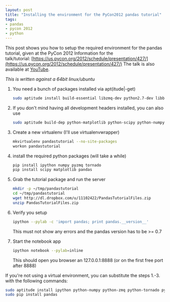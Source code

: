 ```yaml
---
layout: post
title: "Installing the environment for the PyCon2012 pandas tutorial"
tags:
- pandas
- pycon 2012
- python
---
```


This post shows you how to setup the required environment for the pandas tutorial, given at the PyCon 2012
Information for the talk/tutorial: [https://us.pycon.org/2012/schedule/presentation/427/](https://us.pycon.org/2012/schedule/presentation/427/)
The talk is also available at [YouTube](http://www.youtube.com/watch?v=w26x-z-BdWQ).

*This is written against a 64bit linux/ubuntu*


1.  You need a bunch of packages installed via apt(itude|-get)

    ``` sh
    sudo aptitude install build-essential libzmq-dev python2.7-dev libblas-dev liblapack-dev libsuitesparse-dev swig gfortran libfreetype6-dev libpng12-dev
    ```

2.  If you don't mind having all development headers installed, you can also use

    ``` sh
    sudo aptitude build-dep python-matplotlib python-scipy python-numpy
    ```

3.  Create a new virtualenv (I'll use virtualenvwrapper)

    ``` sh
    mkvirtualenv pandastutorial --no-site-packages
    workon pandastutorial
    ```

4.  install the required python packages (will take a while)

    ``` sh
    pip install ipython numpy pyzmq tornado
    pip install scipy matplotlib pandas
    ```

5.  Grab the tutorial package and run the server

    ``` sh
    mkdir -p ~/tmp/pandastutorial
    cd ~/tmp/pandastutorial
    wget http://dl.dropbox.com/u/11102422/PandasTutorialFiles.zip
    unzip PandasTutorialFiles.zip
    ```

6.  Verify you setup

    ``` sh
    ipython --pylab -c 'import pandas; print pandas.__version__'
    ```

    This must not show any errors and the pandas version has to be \>= 0.7

7.  Start the notebook app

    ``` sh
    ipython notebook --pylab=inline
    ```

    This should open you browser an 127.0.0.1:8888 (or on the first free port after 8888)

If you're not using a virtual environment, you can substitute the steps 1.-3. with the following commands:

``` sh
sudo aptitude install ipython python-numpy python-zmq python-tornado python-scipy python-matplotlib python-pip
sudo pip install pandas
```


